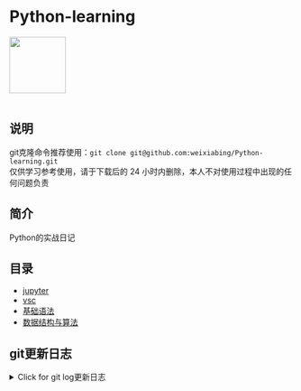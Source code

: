 # Python-learning
 <img src="https://i.giphy.com/media/LMt9638dO8dftAjtco/200.webp" width="100"><br><br>

## 说明
git克隆命令推荐使用：```git clone git@github.com:weixiabing/Python-learning.git```<br>
仅供学习参考使用，请于下载后的 24 小时内删除，本人不对使用过程中出现的任何问题负责
## 简介
Python的实战日记
## 目录
+ [jupyter](https://github.com/weixiabing/Python-learning/tree/main/jupyter)
+ [vsc](https://github.com/weixiabing/Python-learning/tree/main/vsc)
+ [基础语法](https://github.com/weixiabing/Python-learning/tree/main/%E5%9F%BA%E7%A1%80%E8%AF%AD%E6%B3%95)
+ [数据结构与算法](https://github.com/weixiabing/Python-learning/tree/main/%E6%95%B0%E6%8D%AE%E7%BB%93%E6%9E%84%E4%B8%8E%E7%AE%97%E6%B3%95)
## git更新日志
<details>
<summary>Click for git log更新日志</summary>

 ``` diff
---start---

更新时间:2021-08-08 12:00:01linux远程更新
commit a250cc55e828d3940d8901983c64d48975919879
Author: weixiabing <weixiabing@hotmail.com>
Date:   Sun Aug 8 11:59:23 2021 +0800

    Github Action Auto Updated

diff --git a/README.md b/README.md
index 9ff0594..46ed323 100644
--- a/README.md
+++ b/README.md
@@ -18,55 +18,15 @@ Python的实战日记
  ``` diff
 ---start---
 
-更新时间:2021-08-08 11:47:51linux远程更新
-commit e8e45912da93f3d8ddd5b5008b625d29d972e057
+更新时间:2021-08-08 11:59:23linux远程更新
+commit 7b8ee70d884eb3f5f00d3a1902602734a101c170
+Merge: 5ad0d77 bb12aca
 Author: “weixiabing” <weixiabing@hotmail.com>
-Date:   Sun Aug 8 11:47:07 2021 +0800
+Date:   Sun Aug 8 11:59:14 2021 +0800
 
-    1
+    Merge branch 'main' of github.com:weixiabing/Python-learning into main
 
-diff --git a/Pipfile b/Pipfile
-index ef3021d..fd4178d 100644
---- a/Pipfile
-+++ b/Pipfile
-@@ -4,7 +4,7 @@ url = "https://pypi.org/simple"
- verify_ssl = true
- 
- [scripts]
--build = "cd auto-get&python main1.py"
-+build = "python main1.py"
- 
- [dev-packages]
- 
-diff --git a/auto-get/log.txt b/auto-get/log.txt
-deleted file mode 100644
-index 9f33b4a..0000000
---- a/auto-get/log.txt
-+++ /dev/null
-@@ -1,137 +0,0 @@
--commit 4aab921dc10fd71ec0ddb2771515e4a14634b29b
--Author: “weixiabing” <weixiabing@hotmail.com>
--Date:   Sun Aug 8 11:21:19 2021 +0800
--
--    1
--
--diff --git a/main1.py b/main1.py
--index a93111b..ec37a9e 100644
----- a/main1.py
--+++ b/main1.py
--@@ -40,7 +40,7 @@ def get_link_info():
--             print(num)
--             id = item.find('td', class_="td-01 ranktop").get_text()
--             print(id)
---            f.write('| '+id+'	|'+title+"	|"+num+'|<br>
- ')
--+            f.write('| '+id+'	|'+title+"	|"+num+'|
- ')
--     with open (os.path.join(os.getcwd(), "weibohotnews.txt"), 'r', encoding='utf-8') as f:
--         result = f.read()
--     return result
--@@ -66,7 +66,7 @@ def main():
--     # 替换 ---start--- 到 ---end--- 之间的内容
+---end--- 之间的内容
 -     # pytz.timezone('Asia/Shanghai')).strftime('%Y年%m月%d日%H时M分')
 -     fmt = '%Y-%m-%d %H:%M:%S %Z%z'
 --    insert_info = "---开始---

---end--- 之间的内容
-     # pytz.timezone('Asia/Shanghai')).strftime('%Y年%m月%d日%H时M分')
-     fmt = '%Y-%m-%d %H:%M:%S %Z%z'
--    insert_info = "---开始---

更新时间:2021-08-08 11:55:45github action更新<br>
|  序号   | 关键字  |热度|
|  ----  | ----  |----|
| 1	|阿里 破冰文化	|6587185|
 | 2	|美国总统拜登下令空袭塔利班	|2781263|
 | 3	|张勇阿里内网回应女员工被侵害	|2246388|
 | •	|为运动拼搏真牛	||
 | 4	|艺术体操团体全能决赛	|2177735|
 | 5	|Dina因裁判不公正丢失金牌后接受采访	|2118671|
 | 6	|货拉拉跳车事件司机妻子发声	|1749220|
 | 7	|原来奥运会结束还要写总结	|1697132|
 | 8	|佟丽娅38岁状态	|1122840|
 | 9	|郑州已发现多起家庭聚集性感染	|1066973|
 | 10	|阿里巴巴	|1053747|
 | 11	|阿里回应女员工被侵害	|1035103|
 | 12	|中国艺体演绎敦煌飞天	|1001642|
 | 13	|陈思诚为佟丽娅庆生	|973142|
 | 14	|扬州11个病例去过同一个核酸检测点	|944612|
 | 15	|33岁倪妮状态	|907138|
 | 16	|马云	|907007|
 | 17	|奥恰洛夫为了战胜马龙有多努力	|906273|
 | 18	|世界看到了中国年轻人最好的样子	|905245|
 | 19	|美国女篮vs日本女篮	|848955|
 | 20	|夫妻二人隐瞒扬州行程被罚	|780167|
 | 21	|印度得东京奥运第一枚金牌全国沸腾	|780026|
 | 22	|俄罗斯跳高冠军太优雅了	|729004|
 | 23	|Lisa晒BLACKPINK合照庆出道五周年	|641092|
 | 24	|宋威龙15岁海边照好帅	|619937|
 | 25	|曹格被狗咬伤	|569841|
 | 26	|张国伟只会说对对对的捧哏	|545301|
 | 27	|韩国男运动员获奖牌免兵役	|487043|
 | 28	|李荣浩为灵超放弃投票	|477509|
 | 29	|东京奥运中国军团破纪录图鉴	|436397|
 | 30	|父亲做核酸检测巧遇驰援的儿子	|431952|
 | 31	|欧尼熊妈妈	|431927|
 | 32	|北京奥运会yyds	|431126|
 | 33	|蔡徐坤胡渣自拍	|393944|
 | 34	|东京奥运会最后一个比赛日	|359341|
 | 35	|起底德堡惊人黑幕	|351552|
 | 36	|马龙人民日报撰文	|334057|
 | 37	|南京新增2例确诊均在集中隔离点发现	|327748|
 | 38	|分手后又复合是怎样一种体验	|312818|
 | 39	|喝完秋天第一杯奶茶失眠了	|302439|
 | 40	|安徽含山通报粗暴执法事件	|257162|
 | 41	|没想到国乒还能助眠	|253325|
 | 42	|34岁研究生菜市场摆摊卖鸡爪	|236873|
 | 43	|沈阳疫情	|236448|
 | 44	|熊敦瀚愿意为水球放弃美貌	|236183|
 | 45	|雪中悍刀行动画预告	|218843|
 | 46	|乔振宇25年前的美人尖	|216655|
 | 47	|诛仙动画首支pv	|211017|
 | 48	|德尔塔重新定义密接者	|209127|
 | 49	|东京奥运会上的神仙解说词	|208270|
 | 50	|我的工作做得就像中国跳水队员	|204134|
 
---结束---
 
 </p>
</details>
